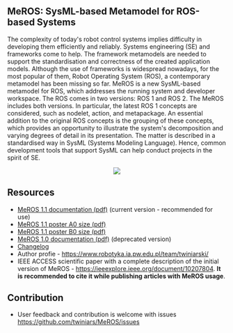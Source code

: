 ## MeROS: SysML-based Metamodel for ROS-based Systems

The complexity of today's robot control systems implies difficulty in developing them efficiently and reliably. Systems engineering (SE) and frameworks come to help. The framework metamodels are needed to support the standardisation and correctness of the created application models. Although the use of frameworks is widespread nowadays, for the most popular of them, Robot Operating System (ROS), a contemporary  metamodel has been missing so far. MeROS is a new SysML-based metamodel for ROS, which addresses the running system and developer workspace. The ROS comes in two versions: ROS 1 and ROS 2. The MeROS includes both versions. In particular, the latest ROS 1 concepts are considered, such as nodelet, action, and metapackage. An essential addition to the original ROS concepts is the grouping of these concepts, which provides an opportunity to illustrate the system's decomposition and varying degrees of detail in its presentation. The matter is described in a standardised way in SysML (Systems Modeling Language). Hence, common development tools that support SysML can help conduct projects in the spirit of SE.

<p align="center">
<img src="https://github.com/twiniars/MeROS/blob/main/meros-graphical-abstract.png"> 
</p>

## Resources
* [MeROS 1.1 documentation (pdf)](https://github.com/twiniars/MeROS/blob/main/meros-1.1/meros-1.1.pdf) (current version - recommended for use)
* [MeROS 1.1 poster A0 size (pdf)](https://github.com/twiniars/MeROS/blob/main/meros-1.1/poster/meros-1.1-poster-a0.pdf)
* [MeROS 1.1 poster B0 size (pdf)](https://github.com/twiniars/MeROS/blob/main/meros-1.1/poster/meros-1.1-poster-b0.pdf)
* [MeROS 1.0 documentation (pdf)](https://github.com/twiniars/MeROS/blob/main/meros-1.0/meros-1.0.pdf) (deprecated version)
* [Changelog](CHANGELOG.md)
* Author profie - https://www.robotyka.ia.pw.edu.pl/team/twiniarski/
* IEEE ACCESS scientific paper with a complete description of the initial version of MeROS - https://ieeexplore.ieee.org/document/10207804. **It is recommended to cite it while publishing articles with MeROS usage**.

## Contribution

* User feedback and contribution is welcome with issues https://github.com/twiniars/MeROS/issues



